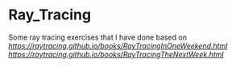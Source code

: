 # Ray_Tracing
Some ray tracing exercises that I have done based on 
*https://raytracing.github.io/books/RayTracingInOneWeekend.html*
*https://raytracing.github.io/books/RayTracingTheNextWeek.html*
